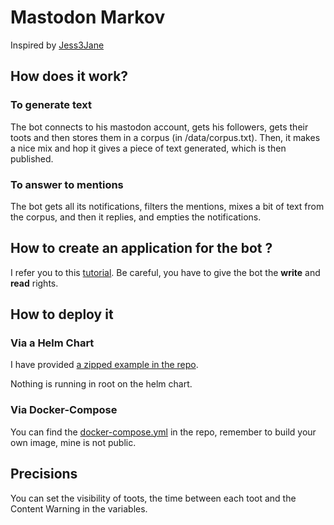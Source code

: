 # Mastodon Markov

Inspired by [Jess3Jane](https://github.com/Jess3Jane/mastodon-ebooks)

## How does it work?
### To generate text
The bot connects to his mastodon account, gets his followers, gets their toots and then stores them in a corpus (in /data/corpus.txt).
Then, it makes a nice mix and hop it gives a piece of text generated, which is then published.

### To answer to mentions
The bot gets all its notifications, filters the mentions, mixes a bit of text from the corpus, and then it replies, and empties the notifications.

## How to create an application for the bot ?
I refer you to this [tutorial](https://botwiki.org/resource/tutorial/how-to-make-a-mastodon-botsin-space-app-bot/). 
Be careful, you have to give the bot the **write** and **read** rights.

## How to deploy it
### Via a Helm Chart
I have provided [a zipped example in the repo](https://github.com/maxime-sourdin/mastodon-markov/blob/main/helm.zip).

Nothing is running in root on the helm chart.

### Via Docker-Compose
You can find the [docker-compose.yml](https://github.com/maxime-sourdin/mastodon-markov/blob/main/docker-compose.yml) in the repo, remember to build your own image, mine is not public.
	
## Precisions
You can set the visibility of toots, the time between each toot and the Content Warning in the variables.